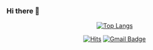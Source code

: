### Hi there 👋

<div align="center">
  
  [![Top Langs](https://github-readme-stats.vercel.app/api/top-langs/?username=Jiwon-Choi&layout=compact)](https://github.com/anuraghazra/github-readme-stats)
</div>

<div align="center">
  
[![Hits](https://hits.seeyoufarm.com/api/count/incr/badge.svg?url=https%3A%2F%2Fgithub.com%2FJiwon-Choi&count_bg=%2379C83D&title_bg=%23555555&icon=&icon_color=%23E7E7E7&title=hits&edge_flat=false)](https://hits.seeyoufarm.com)
[![Gmail Badge](https://img.shields.io/badge/Gmail-d14836?style=flat-square&logo=Gmail&logoColor=white&link=mailto:jwchoi.py@gmail.com)](mailto:jwchoi.py@gmail.com)
</div>

